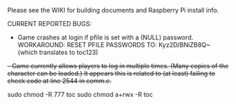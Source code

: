 Please see the WIKI for building documents and Raspberry Pi install info.

CURRENT REPORTED BUGS:

- Game crashes at login if pfile is set with a (NULL) password.
	WORKAROUND: RESET PFILE PASSWORDS TO:  Kyz2D/BNiZB8Q~  (which translates to toc123)

<strike>- Game currently allows players to log in multiple times.  (Many copies of the character can be loaded.)  It appears this is related to 	(at least) failing to check code at line 2544 in comm.c.  </strike>

sudo chmod -R 777 toc
sudo chmod a+rwx -R toc
